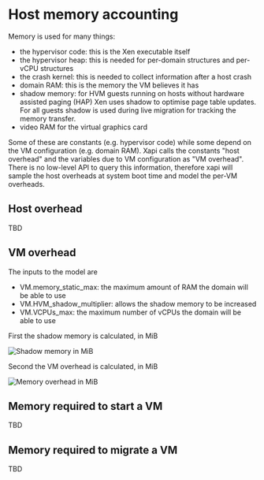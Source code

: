 Host memory accounting
======================

Memory is used for many things:
- the hypervisor code: this is the Xen executable itself
- the hypervisor heap: this is needed for per-domain structures and per-vCPU
  structures
- the crash kernel: this is needed to collect information after a host crash
- domain RAM: this is the memory the VM believes it has
- shadow memory: for HVM guests running on hosts without hardware assisted
  paging (HAP) Xen uses shadow to optimise page table updates. For all guests
  shadow is used during live migration for tracking the memory transfer.
- video RAM for the virtual graphics card

Some of these are constants (e.g. hypervisor code) while some depend on the VM
configuration (e.g. domain RAM). Xapi calls the constants "host overhead" and
the variables due to VM configuration as "VM overhead". There is no low-level
API to query this information, therefore xapi will sample the host overheads
at system boot time and model the per-VM overheads.

Host overhead
-------------

TBD

VM overhead
------------

The inputs to the model are
- VM.memory_static_max: the maximum amount of RAM the domain will be able to use
- VM.HVM_shadow_multiplier: allows the shadow memory to be increased
- VM.VCPUs_max: the maximum number of vCPUs the domain will be able to use

First the shadow memory is calculated, in MiB

![Shadow memory in MiB](http://xapi-project.github.io/xen-api/doc/design/shadow.svg)

Second the VM overhead is calculated, in MiB

![Memory overhead in MiB](http://xapi-project.github.io/xen-api/doc/design/overhead.svg)

Memory required to start a VM
-----------------------------

TBD

Memory required to migrate a VM
-------------------------------

TBD
